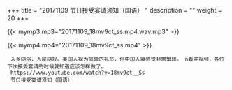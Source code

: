 +++
title = "20171109  节日接受宴请须知（国语） "
description = ""
weight = 20
+++

{{< mymp3 mp3="20171109_18mv9ct_ss.mp4.wav.mp3" >}}

{{< mymp4 mp4="20171109_18mv9ct_ss.mp4" >}}

     入乡随俗，入屋随规。美国人视为简单的礼节，但中国人就感觉非常繁琐。 n看完视频，各位下次接受宴请的时候就知道应该怎样做了。 
     https://www.youtube.com/watch?v=18mv9ct__Ss 
     节日接受宴请须知（国语） 
